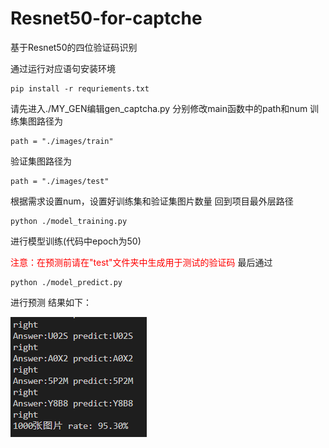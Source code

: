 # Resnet50-for-captche
基于Resnet50的四位验证码识别

通过运行对应语句安装环境
```
pip install -r requriements.txt
```
请先进入./MY_GEN编辑gen_captcha.py
分别修改main函数中的path和num
训练集图路径为 
```
path = "./images/train"
```
验证集图路径为
```
path = "./images/test"
```

根据需求设置num，设置好训练集和验证集图片数量
回到项目最外层路径
```
python ./model_training.py 
```
进行模型训练(代码中epoch为50)

<font color=red>注意：在预测前请在"test"文件夹中生成用于测试的验证码</font>
最后通过
```
python ./model_predict.py
```
进行预测
结果如下：

![](./images/sorce/训练结果.png)
